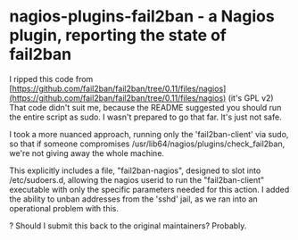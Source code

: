 # nagios-plugins-fail2ban - a Nagios plugin, reporting the state of fail2ban

I ripped this code from [https://github.com/fail2ban/fail2ban/tree/0.11/files/nagios](https://github.com/fail2ban/fail2ban/tree/0.11/files/nagios)
(it's GPL v2)
That code didn't suit me, because the README suggested you should run the entire script as sudo.
I wasn't prepared to go that far.  It's just not safe.

I took a more nuanced approach, running only the 'fail2ban-client' via sudo, so that if someone 
compromises /usr/lib64/nagios/plugins/check_fail2ban, we're not giving away the whole machine. 

This explicitly includes a file, "fail2ban-nagios", designed to slot into /etc/sudoers.d, allowing 
the nagios userid to run the "fail2ban-client" executable with only the specific parameters
needed for this action. I added the ability to unban addresses from the 'sshd' jail, as we
ran into an operational problem with this.

? Should I submit this back to the original maintainers?  Probably.
